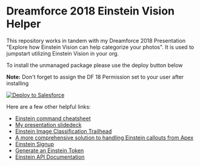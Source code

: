 <h1>Dreamforce 2018 Einstein Vision Helper</h1>
<p>This repository works in tandem with my Dreamforce 2018 Presentation "Explore how Einstein Vision can help categorize your photos". It is used to jumpstart utilizing Einstein Vision in your org.</p>
<p>To install the unmanaged package please use the deploy button below</p>
<p><b>Note:</b> Don't forget to assign the DF 18 Permission set to your user after installing</p>
<p>
	<a href="https://githubsfdeploy.herokuapp.com?owner=pbergner&repo=df18-einstein-vision&ref=master">
		<img alt="Deploy to Salesforce" src="https://raw.githubusercontent.com/afawcett/githubsfdeploy/master/src/main/webapp/resources/img/deploy.png"/>
	</a>
</p>
<p>Here are a few other helpful links:<br/>
	<ul>
		<li><a href="https://github.com/pbergner/df18-einstein-vision/blob/master/einstein%20command%20cheatsheet.docx">Einstein command cheatsheet</a></li>
		<li><a href="https://github.com/pbergner/df18-einstein-vision/blob/master/df18.pptx">My presentation slidedeck</a></li>
		<li><a href="https://trailhead.salesforce.com/en/projects/predictive_vision_apex">Einstein Image Classification Trailhead</a></li>
		<li><a href="https://github.com/muenzpraeger/salesforce-einstein-platform-apex">A more comprehensive solution to handling Einstein callouts from Apex</a></li>
		<li><a href="https://api.einstein.ai/signup">Einstein Signup</a></li>
		<li><a href="https://api.einstein.ai/token">Generate an Einstein Token</a></li>
		<li><a href="https://metamind.readme.io/">Einstein API Documentation</a></li>
	</ul>
</p>
